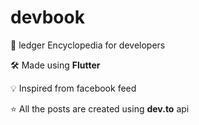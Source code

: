 # devbook
:notebook_with_decorative_cover: 	ledger Encyclopedia for developers

:hammer_and_wrench: Made using __Flutter__

:bulb: Inspired from facebook feed

:star: All the posts are created using __dev.to__ api

